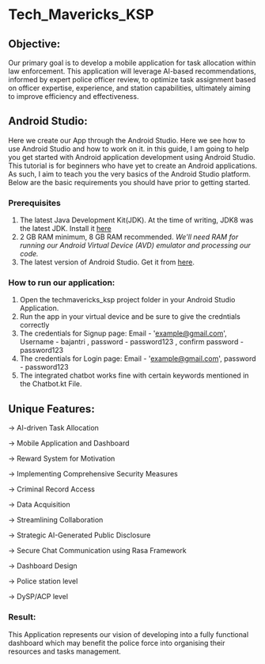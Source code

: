 # Tech_Mavericks_KSP

## Objective:
Our primary goal is to develop a mobile application for task allocation within law enforcement. This application will leverage AI-based recommendations, informed by expert police officer review, to optimize task assignment based on officer expertise, experience, and station capabilities, ultimately aiming to improve efficiency and effectiveness.

## Android Studio:
Here we create our App through the Android Studio. Here we see how to use Android Studio and how to work on it.
in this guide, I am going to help you get started with Android application development using Android Studio. This tutorial is for beginners who have yet to create an Android applications. As such, I aim to teach you the very basics of the Android Studio platform. 
Below are the basic requirements you should have prior to getting started.

### Prerequisites 
1. The latest Java Development Kit(JDK). At the time of writing, JDK8 was the latest JDK. Install it [here](http://www.oracle.com/technetwork/java/javase/downloads/jdk8-downloads-2133151.html)
2. 2 GB RAM minimum, 8 GB RAM recommended. *We'll need RAM for running our Android Virtual Device (AVD) emulator and processing our code.*
3. The latest version of Android Studio. Get it from [here](https://developer.android.com/studio/index.html).

### How to run our application:
1. Open the techmavericks_ksp project folder in your Android Studio Application.
2. Run the app in your virtual device and be sure to give the credntials correctly
3. The credentials for Signup page: Email - 'example@gmail.com', Username - bajantri , password - password123 , confirm password - password123
4. The credentials for Login page: Email - 'example@gmail.com', password - password123
5. The integrated chatbot works fine with certain keywords mentioned in the Chatbot.kt File.

## Unique Features:
-> AI-driven Task Allocation

-> Mobile Application and Dashboard

-> Reward System for Motivation

-> Implementing Comprehensive Security Measures

-> Criminal Record Access

-> Data Acquisition

-> Streamlining Collaboration

-> Strategic AI-Generated Public Disclosure

-> Secure Chat Communication using Rasa Framework

-> Dashboard Design

-> Police station level

-> DySP/ACP level

### Result:
This Application represents our vision of developing into a fully functional dashboard which may benefit the police force into organising their resources and tasks management.



